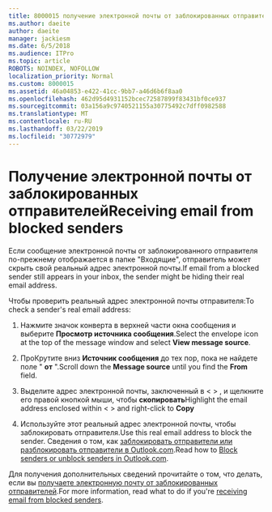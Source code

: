 ```yaml
---
title: 8000015 получение электронной почты от заблокированных отправителей в Outlook.com
ms.author: daeite
author: daeite
manager: jackiesm
ms.date: 6/5/2018
ms.audience: ITPro
ms.topic: article
ROBOTS: NOINDEX, NOFOLLOW
localization_priority: Normal
ms.custom: 8000015
ms.assetid: 46a04853-e422-41cc-9bb7-a46d6b6f8aa0
ms.openlocfilehash: 462d95d4931152bcec72587899f83431bf0ce937
ms.sourcegitcommit: 03a156a9c9740521155a30775492c7dff0982588
ms.translationtype: MT
ms.contentlocale: ru-RU
ms.lasthandoff: 03/22/2019
ms.locfileid: "30772979"
---
```

# <a name="receiving-email-from-blocked-senders"></a><span data-ttu-id="03cc3-102">Получение электронной почты от заблокированных отправителей</span><span class="sxs-lookup"><span data-stu-id="03cc3-102">Receiving email from blocked senders</span></span>

<span data-ttu-id="03cc3-103">Если сообщение электронной почты от заблокированного отправителя по-прежнему отображается в папке "Входящие", отправитель может скрыть свой реальный адрес электронной почты.</span><span class="sxs-lookup"><span data-stu-id="03cc3-103">If email from a blocked sender still appears in your inbox, the sender might be hiding their real email address.</span></span>
  
<span data-ttu-id="03cc3-104">Чтобы проверить реальный адрес электронной почты отправителя:</span><span class="sxs-lookup"><span data-stu-id="03cc3-104">To check a sender's real email address:</span></span>
  
1. <span data-ttu-id="03cc3-105">Нажмите значок конверта в верхней части окна сообщения и выберите **Просмотр источника сообщения**.</span><span class="sxs-lookup"><span data-stu-id="03cc3-105">Select the envelope icon at the top of the message window and select **View message source**.</span></span>
    
2. <span data-ttu-id="03cc3-106">ПроКрутите вниз **Источник сообщения** до тех пор, пока не найдете поле " **от** ".</span><span class="sxs-lookup"><span data-stu-id="03cc3-106">Scroll down the **Message source** until you find the **From** field.</span></span> 
    
3. <span data-ttu-id="03cc3-107">Выделите адрес электронной почты, заключенный в \< \> , и щелкните его правой кнопкой мыши, чтобы **скопировать**</span><span class="sxs-lookup"><span data-stu-id="03cc3-107">Highlight the email address enclosed within \< \> and right-click to **Copy**</span></span>
    
4. <span data-ttu-id="03cc3-108">Используйте этот реальный адрес электронной почты, чтобы заблокировать отправителя.</span><span class="sxs-lookup"><span data-stu-id="03cc3-108">Use this real email address to block the sender.</span></span> <span data-ttu-id="03cc3-109">Сведения о том, как [заблокировать отправители или разблокировать отправители в Outlook.com](https://support.office.com/article/afba1c94-77bb-4f50-8b85-057cf52f4d5e.aspx).</span><span class="sxs-lookup"><span data-stu-id="03cc3-109">Read how to [Block senders or unblock senders in Outlook.com](https://support.office.com/article/afba1c94-77bb-4f50-8b85-057cf52f4d5e.aspx).</span></span>
    
<span data-ttu-id="03cc3-110">Для получения дополнительных сведений прочитайте о том, что делать, если вы [получаете электронную почту от заблокированных отправителей](https://go.microsoft.com/fwlink/p/?linkid=2002011&amp;clcid=0x409).</span><span class="sxs-lookup"><span data-stu-id="03cc3-110">For more information, read what to do if you're [receiving email from blocked senders](https://go.microsoft.com/fwlink/p/?linkid=2002011&amp;clcid=0x409).</span></span>
  

